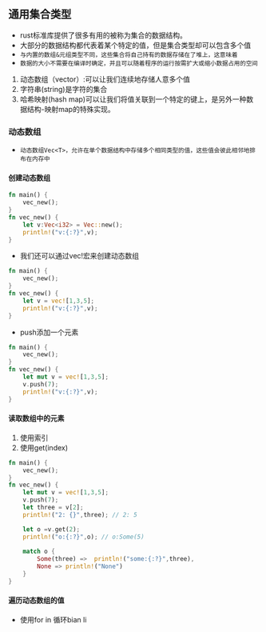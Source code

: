 ## 通用集合类型
* rust标准库提供了很多有用的被称为集合的数据结构。
* 大部分的数据结构都代表着某个特定的值，但是集合类型却可以包含多个值
* `与内置的数组&元组类型不同，这些集合将自己持有的数据存储在了堆上，这意味着`
* `数据的大小不需要在编译时确定，并且可以随着程序的运行按需扩大或缩小数据占用的空间`
1. 动态数组（vector）:可以让我们连续地存储人意多个值
2. 字符串(string)是字符的集合
3. 哈希映射(hash map)可以让我们将值关联到一个特定的键上，是另外一种数据结构-映射map的特殊实现。


### 动态数组
* `动态数组Vec<T>，允许在单个数据结构中存储多个相同类型的值，这些值会彼此相邻地排布在内存中`

#### 创建动态数组
```rust
fn main() {
    vec_new();
}
fn vec_new() {
    let v:Vec<i32> = Vec::new();
    println!("v:{:?}",v);
}
```
* 我们还可以通过vec!宏来创建动态数组
```rust
fn main() {
    vec_new();
}
fn vec_new() {
    let v = vec![1,3,5];
    println!("v:{:?}",v);
}
```
* push添加一个元素
```rust
fn main() {
    vec_new();
}
fn vec_new() {
    let mut v = vec![1,3,5];
    v.push(7);
    println!("v:{:?}",v);
}
```

####  读取数组中的元素
1. 使用索引
2. 使用get(index)
```rust
fn main() {
    vec_new();
}
fn vec_new() {
    let mut v = vec![1,3,5];
    v.push(7);
    let three = v[2];
    println!("2: {}",three); // 2: 5

    let o =v.get(2);
    println!("o:{:?}",o); // o:Some(5)
    
    match o {
        Some(three) =>  println!("some:{:?}",three),
        None => println!("None")
    }
}
```

#### 遍历动态数组的值
* 使用for in 循环bian li













